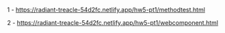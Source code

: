 1 -
https://radiant-treacle-54d2fc.netlify.app/hw5-pt1/methodtest.html

2 -
https://radiant-treacle-54d2fc.netlify.app/hw5-pt1/webcomponent.html  